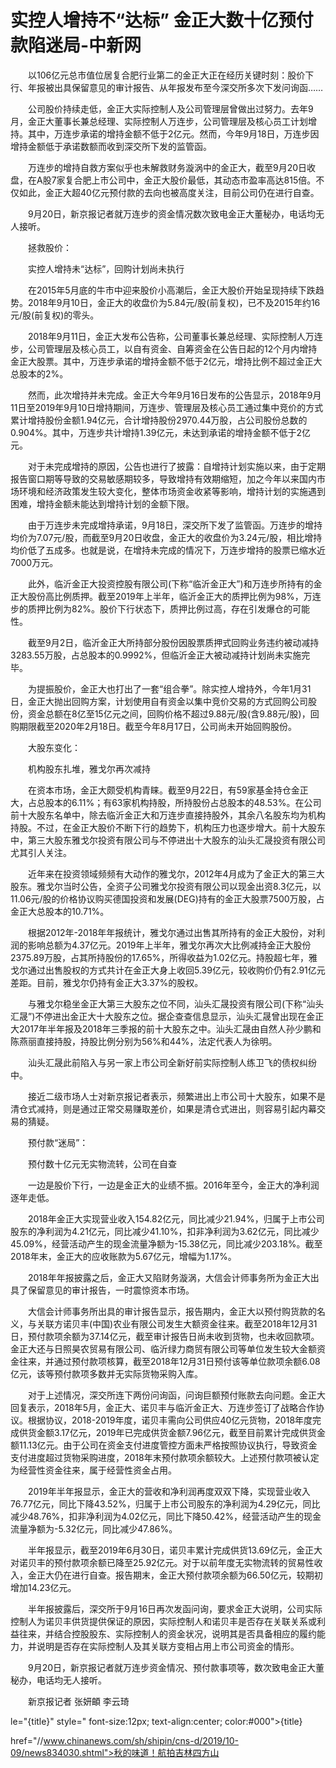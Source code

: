 # 实控人增持不“达标” 金正大数十亿预付款陷迷局-中新网

　　以106亿元总市值位居复合肥行业第二的金正大正在经历关键时刻：股价下行、年报被出具保留意见的审计报告、从年报发布至今深交所多次下发问询函……

　　公司股价持续走低，金正大实际控制人及公司管理层曾做出过努力。去年9月，金正大董事长兼总经理、实际控制人万连步，公司管理层及核心员工计划增持。其中，万连步承诺的增持金额不低于2亿元。然而，今年9月18日，万连步因增持金额低于承诺数额而收到深交所下发的监管函。

　　万连步的增持自救方案似乎也未解救财务漩涡中的金正大，截至9月20日收盘，在A股7家复合肥上市公司中，金正大股价最低，其动态市盈率高达815倍。不仅如此，金正大超40亿元预付款的去向也被高度关注，目前公司仍在进行自查。

　　9月20日，新京报记者就万连步的资金情况数次致电金正大董秘办，电话均无人接听。

　　拯救股价：

　　实控人增持未“达标”，回购计划尚未执行

　　在2015年5月底的牛市中迎来股价小高潮后，金正大股价开始呈现持续下跌趋势。2018年9月10日，金正大的收盘价为5.84元/股(前复权)，已不及2015年约16元/股(前复权)的零头。

　　2018年9月11日，金正大发布公告称，公司董事长兼总经理、实际控制人万连步，公司管理层及核心员工，以自有资金、自筹资金在公告日起的12个月内增持金正大股票。其中，万连步承诺的增持金额不低于2亿元，增持比例不超过金正大总股本的2%。

　　然而，此次增持并未完成。金正大今年9月16日发布的公告显示，2018年9月11日至2019年9月10日增持期间，万连步、管理层及核心员工通过集中竞价的方式累计增持股份金额1.94亿元，合计增持股份2970.44万股，占公司股份总数的0.904%。其中，万连步共计增持1.39亿元，未达到承诺的增持金额不低于2亿元。

　　对于未完成增持的原因，公告也进行了披露：自增持计划实施以来，由于定期报告窗口期等导致的交易敏感期较多，导致增持有效期缩短，加之今年以来国内市场环境和经济政策发生较大变化，整体市场资金收紧等影响，增持计划的实施遇到困难，增持金额未能达到增持计划的金额下限。

　　由于万连步未完成增持承诺，9月18日，深交所下发了监管函。万连步的增持均价为7.07元/股，而截至9月20日收盘，金正大的收盘价为3.24元/股，相比增持均价低了五成多。也就是说，在增持未完成的情况下，万连步增持的股票已缩水近7000万元。

　　此外，临沂金正大投资控股有限公司(下称“临沂金正大”)和万连步所持有的金正大股份高比例质押。截至2019年上半年，临沂金正大的质押比例为98%，万连步的质押比例为82%。股价下行状态下，质押比例过高，存在引发爆仓的可能性。

　　截至9月2日，临沂金正大所持部分股份因股票质押式回购业务违约被动减持3283.55万股，占总股本的0.9992%，但临沂金正大被动减持计划尚未实施完毕。

　　为提振股价，金正大也打出了一套“组合拳”。除实控人增持外，今年1月31日，金正大抛出回购方案，计划使用自有资金以集中竞价交易的方式回购公司股份，资金总额在8亿至15亿元之间，回购价格不超过9.88元/股(含9.88元/股)，回购期限截至2020年2月18日。截至今年8月17日，公司尚未开始回购股份。

　　大股东变化：

　　机构股东扎堆，雅戈尔再次减持

　　在资本市场，金正大颇受机构青睐。截至9月22日，有59家基金持仓金正大，占总股本的6.11%；有63家机构持股，所持股份占总股本的48.53%。在公司前十大股东名单中，除去临沂金正大和万连步直接持股外，其余八名股东均为机构持股。不过，在金正大股价不断下行的趋势下，机构压力也逐步增大。前十大股东中，第三大股东雅戈尔投资有限公司与不停进出十大股东的汕头汇晟投资有限公司尤其引人关注。

　　近年来在投资领域频频有大动作的雅戈尔，2012年4月成为了金正大的第三大股东。雅戈尔当时公告，全资子公司雅戈尔投资有限公司以现金出资8.3亿元，以11.06元/股的价格协议购买德国投资和发展(DEG)持有的金正大股票7500万股，占金正大总股本的10.71%。

　　根据2012年-2018年年报统计，雅戈尔通过出售其所持有的金正大股份，对利润的影响总额为4.37亿元。2019年上半年，雅戈尔再次大比例减持金正大股份2375.89万股，占其所持股份的17.65%，所得收益为1.02亿元。持股超七年，雅戈尔通过出售股权的方式共计在金正大身上收回5.39亿元，较收购价仍有2.91亿元差距。目前，雅戈尔仍持有金正大3.37%的股权。

　　与雅戈尔稳坐金正大第三大股东之位不同，汕头汇晟投资有限公司(下称“汕头汇晟”)不停进出金正大十大股东之位。据企查查信息显示，汕头汇晟曾出现在金正大2017年半年报及2018年三季报的前十大股东之中。汕头汇晟由自然人孙少鹏和陈燕丽直接持股，持股比例分别为56%和44%，法定代表人为徐明。

　　汕头汇晟此前陷入与另一家上市公司全新好前实际控制人练卫飞的债权纠纷中。

　　接近二级市场人士对新京报记者表示，频繁进出上市公司十大股东，如果不是清仓式减持，则是通过正常交易赚取差价，如果是清仓式进出，则容易引起内幕交易的猜疑。

　　预付款“迷局”：

　　预付数十亿元无实物流转，公司在自查

　　一边是股价下行，一边是金正大的业绩不振。2016年至今，金正大的净利润逐年走低。

　　2018年金正大实现营业收入154.82亿元，同比减少21.94%，归属于上市公司股东的净利润为4.21亿元，同比减少41.10%，扣非净利润为3.62亿元，同比减少45.09%，经营活动产生的现金流量净额为-15.38亿元，同比减少203.18%。截至2018年末，金正大的应收账款为5.67亿元，增幅为1.17%。

　　2018年年报披露之后，金正大又陷财务漩涡，大信会计师事务所为金正大出具了保留意见的审计报告，一时震惊资本市场。

　　大信会计师事务所出具的审计报告显示，报告期内，金正大以预付购货款的名义，与关联方诺贝丰(中国)农业有限公司发生大额资金往来。截至2018年12月31日，预付款项余额为37.14亿元，截至审计报告日尚未收到货物，也未收回款项。金正大还与日照昊农贸易有限公司、临沂绿力商贸有限公司等单位发生较大金额资金往来，并通过预付款项核算，截至2018年12月31日预付该等单位款项余额6.08亿元，该等预付款项多数并无实际货物采购入库。

　　对于上述情况，深交所连下两份问询函，问询巨额预付账款去向问题。金正大回复表示，2018年5月，金正大、诺贝丰与临沂金正大、万连步签订了战略合作协议。根据协议，2018-2019年度，诺贝丰需向公司供应40亿元货物，2018年度完成供货金额3.17亿元，2019年已完成供货金额7.96亿元，截至目前累计完成供货金额11.13亿元。由于公司在资金支付进度管控方面未严格按照协议执行，导致资金支付进度超过货物采购进度，2018年末预付款项余额较大。上述预付款项被认定为经营性资金往来，属于经营性资金占用。

　　2019年半年报显示，金正大的营收和净利润再度双双下降，实现营业收入76.77亿元，同比下降43.52%，归属于上市公司股东的净利润为4.29亿元，同比减少48.76%，扣非净利润为4.02亿元，同比下降50.42%，经营活动产生的现金流量净额为-5.32亿元，同比减少47.86%。

　　半年报显示，截至2019年6月30日，诺贝丰累计完成供货13.69亿元，金正大对诺贝丰的预付款项余额已降至25.92亿元。对于以前年度无实物流转的贸易性收入，金正大仍在进行自查。报告期末，金正大预付款项余额为66.50亿元，较期初增加14.23亿元。

　　半年报披露后，深交所于9月16日再次发函问询，要求金正大说明，公司实际控制人为诺贝丰供货提供保证的原因，实际控制人和诺贝丰是否存在关联关系或利益往来，并结合控股股东、实际控制人的资金状况，说明其是否具备相应的履约能力，并说明是否存在实际控制人及其关联方变相占用上市公司资金的情形。

　　9月20日，新京报记者就万连步资金情况、预付款事项等，数次致电金正大董秘办，电话均无人接听。

　　新京报记者 张妍頔 李云琦

le="{title}" style=" font-size:12px; text-align:center; color:#000">{title}

href="//www.chinanews.com/sh/shipin/cns-d/2019/10-09/news834030.shtml">秋的味道！航拍吉林四方山
